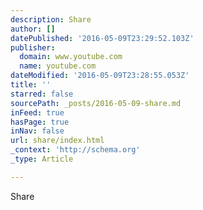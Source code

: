 ```yaml
---
description: Share
author: []
datePublished: '2016-05-09T23:29:52.103Z'
publisher:
  domain: www.youtube.com
  name: youtube.com
dateModified: '2016-05-09T23:28:55.053Z'
title: ''
starred: false
sourcePath: _posts/2016-05-09-share.md
inFeed: true
hasPage: true
inNav: false
url: share/index.html
_context: 'http://schema.org'
_type: Article

---
```

Share